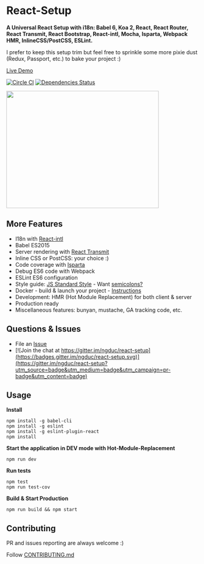 # React-Setup
**A Universal React Setup with i18n: Babel 6, Koa 2, React, React Router, React Transmit, React Bootstrap, React-intl, Mocha, Isparta, Webpack HMR, InlineCSS/PostCSS, ESLint.**

I prefer to keep this setup trim but feel free to sprinkle some more pixie dust (Redux, Passport, etc.) to bake your project :)

[Live Demo](http://104.236.181.236:51431)

[![Circle CI](https://circleci.com/gh/ngduc/react-setup.svg?style=svg)](https://circleci.com/gh/ngduc/react-setup) [![Dependencies Status](https://david-dm.org/ngduc/react-setup.svg)](https://david-dm.org/ngduc/react-setup)

<img src="https://github.com/ngduc/react-setup/blob/master/docs/assets/demo.gif" width="400" height="308" >

## More Features
* I18n with [React-intl](https://github.com/yahoo/react-intl)
* Babel ES2015
* Server rendering with [React Transmit](https://github.com/RickWong/react-transmit)
* Inline CSS or PostCSS: your choice :)
* Code coverage with [Isparta](https://github.com/douglasduteil/isparta)
* Debug ES6 code with Webpack
* ESLint ES6 configuration
* Style guide: [JS Standard Style](docs/js-standard.md) - Want [semicolons?](docs/js-standard.md)
* Docker - build & launch your project - [Instructions](docs/docker.md)
* Development: HMR (Hot Module Replacement) for both client & server
* Production ready
* Miscellaneous features: bunyan, mustache, GA tracking code, etc.

## Questions & Issues

* File an [Issue](https://github.com/ngduc/react-setup/issues)
* [![Join the chat at https://gitter.im/ngduc/react-setup](https://badges.gitter.im/ngduc/react-setup.svg)](https://gitter.im/ngduc/react-setup?utm_source=badge&utm_medium=badge&utm_campaign=pr-badge&utm_content=badge)

## Usage

**Install**
```
npm install -g babel-cli
npm install -g eslint
npm install -g eslint-plugin-react
npm install
```

**Start the application in DEV mode with Hot-Module-Replacement**
```
npm run dev
```

**Run tests**
```
npm test
npm run test-cov
```

**Build & Start Production**
```
npm run build && npm start
```

## Contributing

PR and issues reporting are always welcome :)

Follow [CONTRIBUTING.md](CONTRIBUTING.md)
